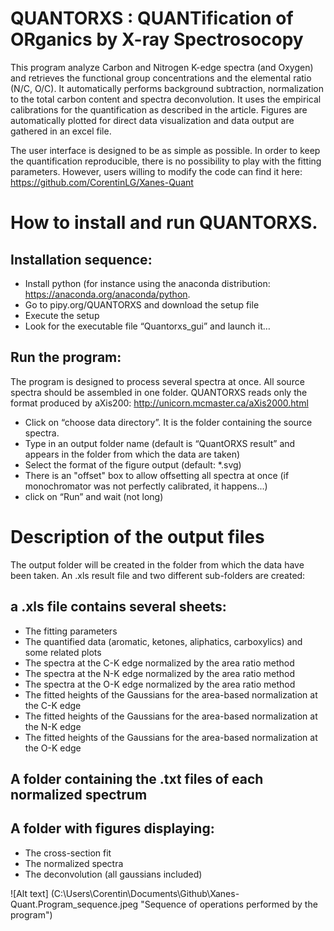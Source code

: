 # QUANTORXS : QUANTification of ORganics by X-ray Spectrosocopy

This program analyze Carbon and Nitrogen K-edge spectra (and Oxygen) and retrieves the functional group concentrations and the elemental ratio (N/C, O/C).
It automatically performs background subtraction, normalization to the total carbon content and spectra deconvolution. It uses the empirical calibrations for the quantification as described in the article. 
Figures are automatically plotted for direct data visualization and data output are gathered in an excel file.

The user interface is designed to be as simple as possible. In order to keep the quantification reproducible, there is no possibility to play with the fitting parameters. 
However, users willing to modify the code can find it here: https://github.com/CorentinLG/Xanes-Quant


# How to install and run QUANTORXS.

## Installation sequence: 
* Install python (for instance using the anaconda distribution: https://anaconda.org/anaconda/python.
* Go to pipy.org/QUANTORXS and download the setup file
* Execute the setup
* Look for the executable file “Quantorxs_gui” and launch it…

## Run the program:

The program is designed to process several spectra at once. All source spectra should be assembled in one folder.
QUANTORXS reads only the format produced by aXis200: http://unicorn.mcmaster.ca/aXis2000.html

* Click on “choose data directory”. It is the folder containing the source spectra.
* Type in an output folder name (default is “QuantORXS result” and appears in the folder from which the data are taken)
* Select the format of the figure output (default: *.svg)
* There is an "offset" box to allow offsetting all spectra at once (if monochromator was not perfectly calibrated, it happens...)
* click on “Run” and wait (not long)

# Description of the output files

The output folder will be created in the folder from which the data have been taken.
An .xls result file and two different sub-folders are created:

## a .xls file contains several sheets:
* The fitting parameters 
* The quantified data (aromatic, ketones, aliphatics, carboxylics) and some related plots
* The spectra at the C-K edge normalized by the area ratio method
* The spectra at the N-K edge normalized by the area ratio method
* The spectra at the O-K edge normalized by the area ratio method
* The fitted heights of the Gaussians for the area-based normalization at the C-K edge
* The fitted heights of the Gaussians for the area-based normalization at the N-K edge
* The fitted heights of the Gaussians for the area-based normalization at the O-K edge


## A folder containing the .txt files of each normalized spectrum

## A folder with figures displaying:

* The cross-section fit
* The normalized spectra
* The deconvolution (all gaussians included)
 
![Alt text] (C:\Users\Corentin\Documents\Github\Xanes-Quant.Program_sequence.jpeg "Sequence of operations performed by the program")